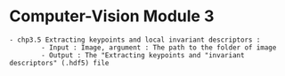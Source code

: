 # Computer-Vision Module 3

    - chp3.5 Extracting keypoints and local invariant descriptors : 
            - Input : Image, argument : The path to the folder of image
            - Output : The "Extracting keypoints and "invariant descriptors" (.hdf5) file